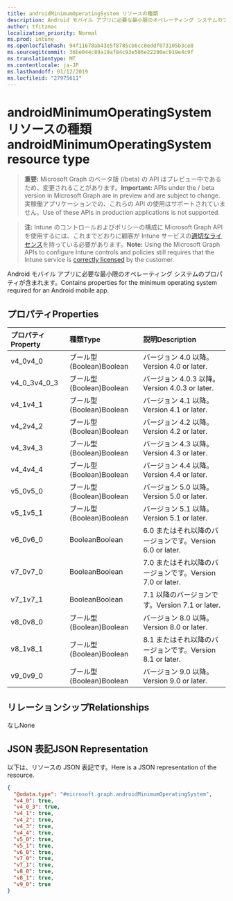 ```yaml
---
title: androidMinimumOperatingSystem リソースの種類
description: Android モバイル アプリに必要な最小限のオペレーティング システムのプロパティが含まれます。
author: tfitzmac
localization_priority: Normal
ms.prod: intune
ms.openlocfilehash: 94f11678ab43e5f8785cb6cc0eddf073105b3ce8
ms.sourcegitcommit: 36be044c89a19af84c93e586e22200ec919e4c9f
ms.translationtype: MT
ms.contentlocale: ja-JP
ms.lasthandoff: 01/12/2019
ms.locfileid: "27975611"
---
```

# <a name="androidminimumoperatingsystem-resource-type"></a><span data-ttu-id="23c9b-103">androidMinimumOperatingSystem リソースの種類</span><span class="sxs-lookup"><span data-stu-id="23c9b-103">androidMinimumOperatingSystem resource type</span></span>

> <span data-ttu-id="23c9b-104">**重要:** Microsoft Graph のベータ版 (/beta) の API はプレビュー中であるため、変更されることがあります。</span><span class="sxs-lookup"><span data-stu-id="23c9b-104">**Important:** APIs under the / beta version in Microsoft Graph are in preview and are subject to change.</span></span> <span data-ttu-id="23c9b-105">実稼働アプリケーションでの、これらの API の使用はサポートされていません。</span><span class="sxs-lookup"><span data-stu-id="23c9b-105">Use of these APIs in production applications is not supported.</span></span>

> <span data-ttu-id="23c9b-106">**注:** Intune のコントロールおよびポリシーの構成に Microsoft Graph API を使用するには、これまでどおりに顧客が Intune サービスの[適切なライセンス](https://go.microsoft.com/fwlink/?linkid=839381)を持っている必要があります。</span><span class="sxs-lookup"><span data-stu-id="23c9b-106">**Note:** Using the Microsoft Graph APIs to configure Intune controls and policies still requires that the Intune service is [correctly licensed](https://go.microsoft.com/fwlink/?linkid=839381) by the customer.</span></span>

<span data-ttu-id="23c9b-107">Android モバイル アプリに必要な最小限のオペレーティング システムのプロパティが含まれます。</span><span class="sxs-lookup"><span data-stu-id="23c9b-107">Contains properties for the minimum operating system required for an Android mobile app.</span></span>
## <a name="properties"></a><span data-ttu-id="23c9b-108">プロパティ</span><span class="sxs-lookup"><span data-stu-id="23c9b-108">Properties</span></span>
|<span data-ttu-id="23c9b-109">プロパティ</span><span class="sxs-lookup"><span data-stu-id="23c9b-109">Property</span></span>|<span data-ttu-id="23c9b-110">種類</span><span class="sxs-lookup"><span data-stu-id="23c9b-110">Type</span></span>|<span data-ttu-id="23c9b-111">説明</span><span class="sxs-lookup"><span data-stu-id="23c9b-111">Description</span></span>|
|:---|:---|:---|
|<span data-ttu-id="23c9b-112">v4_0</span><span class="sxs-lookup"><span data-stu-id="23c9b-112">v4_0</span></span>|<span data-ttu-id="23c9b-113">ブール型 (Boolean)</span><span class="sxs-lookup"><span data-stu-id="23c9b-113">Boolean</span></span>|<span data-ttu-id="23c9b-114">バージョン 4.0 以降。</span><span class="sxs-lookup"><span data-stu-id="23c9b-114">Version 4.0 or later.</span></span>|
|<span data-ttu-id="23c9b-115">v4_0_3</span><span class="sxs-lookup"><span data-stu-id="23c9b-115">v4_0_3</span></span>|<span data-ttu-id="23c9b-116">ブール型 (Boolean)</span><span class="sxs-lookup"><span data-stu-id="23c9b-116">Boolean</span></span>|<span data-ttu-id="23c9b-117">バージョン 4.0.3 以降。</span><span class="sxs-lookup"><span data-stu-id="23c9b-117">Version 4.0.3 or later.</span></span>|
|<span data-ttu-id="23c9b-118">v4_1</span><span class="sxs-lookup"><span data-stu-id="23c9b-118">v4_1</span></span>|<span data-ttu-id="23c9b-119">ブール型 (Boolean)</span><span class="sxs-lookup"><span data-stu-id="23c9b-119">Boolean</span></span>|<span data-ttu-id="23c9b-120">バージョン 4.1 以降。</span><span class="sxs-lookup"><span data-stu-id="23c9b-120">Version 4.1 or later.</span></span>|
|<span data-ttu-id="23c9b-121">v4_2</span><span class="sxs-lookup"><span data-stu-id="23c9b-121">v4_2</span></span>|<span data-ttu-id="23c9b-122">ブール型 (Boolean)</span><span class="sxs-lookup"><span data-stu-id="23c9b-122">Boolean</span></span>|<span data-ttu-id="23c9b-123">バージョン 4.2 以降。</span><span class="sxs-lookup"><span data-stu-id="23c9b-123">Version 4.2 or later.</span></span>|
|<span data-ttu-id="23c9b-124">v4_3</span><span class="sxs-lookup"><span data-stu-id="23c9b-124">v4_3</span></span>|<span data-ttu-id="23c9b-125">ブール型 (Boolean)</span><span class="sxs-lookup"><span data-stu-id="23c9b-125">Boolean</span></span>|<span data-ttu-id="23c9b-126">バージョン 4.3 以降。</span><span class="sxs-lookup"><span data-stu-id="23c9b-126">Version 4.3 or later.</span></span>|
|<span data-ttu-id="23c9b-127">v4_4</span><span class="sxs-lookup"><span data-stu-id="23c9b-127">v4_4</span></span>|<span data-ttu-id="23c9b-128">ブール型 (Boolean)</span><span class="sxs-lookup"><span data-stu-id="23c9b-128">Boolean</span></span>|<span data-ttu-id="23c9b-129">バージョン 4.4 以降。</span><span class="sxs-lookup"><span data-stu-id="23c9b-129">Version 4.4 or later.</span></span>|
|<span data-ttu-id="23c9b-130">v5_0</span><span class="sxs-lookup"><span data-stu-id="23c9b-130">v5_0</span></span>|<span data-ttu-id="23c9b-131">ブール型 (Boolean)</span><span class="sxs-lookup"><span data-stu-id="23c9b-131">Boolean</span></span>|<span data-ttu-id="23c9b-132">バージョン 5.0 以降。</span><span class="sxs-lookup"><span data-stu-id="23c9b-132">Version 5.0 or later.</span></span>|
|<span data-ttu-id="23c9b-133">v5_1</span><span class="sxs-lookup"><span data-stu-id="23c9b-133">v5_1</span></span>|<span data-ttu-id="23c9b-134">ブール型 (Boolean)</span><span class="sxs-lookup"><span data-stu-id="23c9b-134">Boolean</span></span>|<span data-ttu-id="23c9b-135">バージョン 5.1 以降。</span><span class="sxs-lookup"><span data-stu-id="23c9b-135">Version 5.1 or later.</span></span>|
|<span data-ttu-id="23c9b-136">v6_0</span><span class="sxs-lookup"><span data-stu-id="23c9b-136">v6_0</span></span>|<span data-ttu-id="23c9b-137">Boolean</span><span class="sxs-lookup"><span data-stu-id="23c9b-137">Boolean</span></span>|<span data-ttu-id="23c9b-138">6.0 またはそれ以降のバージョンです。</span><span class="sxs-lookup"><span data-stu-id="23c9b-138">Version 6.0 or later.</span></span>|
|<span data-ttu-id="23c9b-139">v7_0</span><span class="sxs-lookup"><span data-stu-id="23c9b-139">v7_0</span></span>|<span data-ttu-id="23c9b-140">Boolean</span><span class="sxs-lookup"><span data-stu-id="23c9b-140">Boolean</span></span>|<span data-ttu-id="23c9b-141">7.0 またはそれ以降のバージョンです。</span><span class="sxs-lookup"><span data-stu-id="23c9b-141">Version 7.0 or later.</span></span>|
|<span data-ttu-id="23c9b-142">v7_1</span><span class="sxs-lookup"><span data-stu-id="23c9b-142">v7_1</span></span>|<span data-ttu-id="23c9b-143">Boolean</span><span class="sxs-lookup"><span data-stu-id="23c9b-143">Boolean</span></span>|<span data-ttu-id="23c9b-144">7.1 以降のバージョンです。</span><span class="sxs-lookup"><span data-stu-id="23c9b-144">Version 7.1 or later.</span></span>|
|<span data-ttu-id="23c9b-145">v8_0</span><span class="sxs-lookup"><span data-stu-id="23c9b-145">v8_0</span></span>|<span data-ttu-id="23c9b-146">ブール型 (Boolean)</span><span class="sxs-lookup"><span data-stu-id="23c9b-146">Boolean</span></span>|<span data-ttu-id="23c9b-147">バージョン 8.0 以降。</span><span class="sxs-lookup"><span data-stu-id="23c9b-147">Version 8.0 or later.</span></span>|
|<span data-ttu-id="23c9b-148">v8_1</span><span class="sxs-lookup"><span data-stu-id="23c9b-148">v8_1</span></span>|<span data-ttu-id="23c9b-149">ブール型 (Boolean)</span><span class="sxs-lookup"><span data-stu-id="23c9b-149">Boolean</span></span>|<span data-ttu-id="23c9b-150">8.1 またはそれ以降のバージョンです。</span><span class="sxs-lookup"><span data-stu-id="23c9b-150">Version 8.1 or later.</span></span>|
|<span data-ttu-id="23c9b-151">v9_0</span><span class="sxs-lookup"><span data-stu-id="23c9b-151">v9_0</span></span>|<span data-ttu-id="23c9b-152">ブール型 (Boolean)</span><span class="sxs-lookup"><span data-stu-id="23c9b-152">Boolean</span></span>|<span data-ttu-id="23c9b-153">バージョン 9.0 以降。</span><span class="sxs-lookup"><span data-stu-id="23c9b-153">Version 9.0 or later.</span></span>|

## <a name="relationships"></a><span data-ttu-id="23c9b-154">リレーションシップ</span><span class="sxs-lookup"><span data-stu-id="23c9b-154">Relationships</span></span>
<span data-ttu-id="23c9b-155">なし</span><span class="sxs-lookup"><span data-stu-id="23c9b-155">None</span></span>
## <a name="json-representation"></a><span data-ttu-id="23c9b-156">JSON 表記</span><span class="sxs-lookup"><span data-stu-id="23c9b-156">JSON Representation</span></span>
<span data-ttu-id="23c9b-157">以下は、リソースの JSON 表記です。</span><span class="sxs-lookup"><span data-stu-id="23c9b-157">Here is a JSON representation of the resource.</span></span>
<!-- {
  "blockType": "resource",
  "@odata.type": "microsoft.graph.androidMinimumOperatingSystem"
}
-->
``` json
{
  "@odata.type": "#microsoft.graph.androidMinimumOperatingSystem",
  "v4_0": true,
  "v4_0_3": true,
  "v4_1": true,
  "v4_2": true,
  "v4_3": true,
  "v4_4": true,
  "v5_0": true,
  "v5_1": true,
  "v6_0": true,
  "v7_0": true,
  "v7_1": true,
  "v8_0": true,
  "v8_1": true,
  "v9_0": true
}
```





